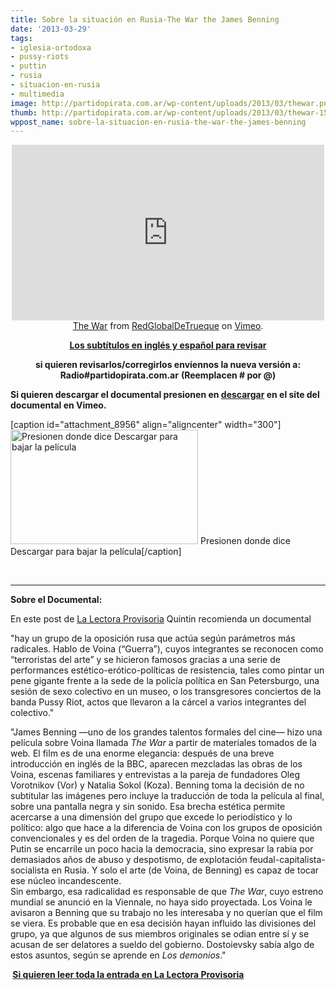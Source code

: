 ```yaml
---
title: Sobre la situación en Rusia-The War the James Benning
date: '2013-03-29'
tags:
- iglesia-ortodoxa
- pussy-riots
- puttin
- rusia
- situacion-en-rusia
- multimedia
image: http://partidopirata.com.ar/wp-content/uploads/2013/03/thewar.png
thumb: http://partidopirata.com.ar/wp-content/uploads/2013/03/thewar-150x150.png
wppost_name: sobre-la-situacion-en-rusia-the-war-the-james-benning
---
```


<center>
<iframe src="http://player.vimeo.com/video/55728375" height="281" width="500" allowfullscreen="" frameborder="0"></iframe></center><center></center><center><a href="http://vimeo.com/55728375">The War</a> from <a href="http://vimeo.com/user14381115">RedGlobalDeTrueque</a> on <a href="http://vimeo.com">Vimeo</a>.</center>
<p style="text-align: center;"><strong><a href="http://www.subdivx.com/X6XMzE3MDQ5X-the-war2012james-benning.html" target="_blank">Los subtítulos en inglés y español para revisar </a> </strong></p>
<p style="text-align: center;"><strong>si quieren revisarlos/corregirlos envíennos la nueva versión a:</strong>
<strong> Radio#partidopirata.com.ar</strong>
<strong> (Reemplacen # por @)</strong></p>
<strong>Si quieren descargar el documental presionen en <a href="https://vimeo.com/55728375" target="_blank">descargar</a> en el site del documental en Vimeo.</strong>

[caption id="attachment_8956" align="aligncenter" width="300"]<a href="http://partidopirata.com.ar/wp-content/uploads/2013/03/thewar.png"><img class="size-medium wp-image-8956" alt="Presionen donde dice Descargar para bajar la película" src="http://partidopirata.com.ar/wp-content/uploads/2013/03/thewar-300x183.png" width="300" height="183" /></a> Presionen donde dice Descargar para bajar la película[/caption]

&nbsp;

<hr />

<strong>Sobre el Documental:</strong>

En este post de <a href="https://lalectoraprovisoria.wordpress.com/2012/11/11/oposicion-y-resistencia/" target="_blank">La Lectora Provisoria</a> Quintin recomienda un documental

"hay un grupo de la oposición rusa que actúa según parámetros más radicales. Hablo de Voina (“Guerra”), cuyos integrantes se reconocen como “terroristas del arte” y se hicieron famosos gracias a una serie de performances estético-erótico-políticas de resistencia, tales como pintar un pene gigante frente a la sede de la policía política en San Petersburgo, una sesión de sexo colectivo en un museo, o los transgresores conciertos de la banda Pussy Riot, actos que llevaron a la cárcel a varios integrantes del colectivo."
<div align="left">"James Benning —uno de los grandes talentos formales del cine— hizo una película sobre Voina llamada <i>The War</i> a partir de materiales tomados de la web<i>.</i> El film es de una enorme elegancia: después de una breve introducción en inglés de la BBC, aparecen mezcladas las obras de los Voina, escenas familiares y entrevistas a la pareja de fundadores Oleg Vorotnikov (Vor) y Natalia Sokol (Koza). Benning toma la decisión de no subtitular las imágenes pero incluye la traducción de toda la película al final, sobre una pantalla negra y sin sonido. Esa brecha estética permite acercarse a una dimensión del grupo que excede lo periodístico y lo político: algo que hace a la diferencia de Voina con los grupos de oposición convencionales y es del orden de la tragedia. Porque Voina no quiere que Putin se encarrile un poco hacia la democracia, sino expresar la rabia por demasiados años de abuso y despotismo, de explotación feudal-capitalista-socialista en Rusia. Y solo el arte (de Voina, de Benning) es capaz de tocar ese núcleo incandescente.</div>
Sin embargo, esa radicalidad es responsable de que <i>The War</i>, cuyo estreno mundial se anunció en la Viennale, no haya sido proyectada. Los Voina le avisaron a Benning que su trabajo no les interesaba y no querían que el film se viera. Es probable que en esa decisión hayan influido las divisiones del grupo, ya que algunos de sus miembros originales se odian entre sí y se acusan de ser delatores a sueldo del gobierno. Dostoievsky sabía algo de estos asuntos, según se aprende en <i>Los demonios</i>."

<b> <a href="https://lalectoraprovisoria.wordpress.com/2012/11/11/oposicion-y-resistencia/" target="_blank">Si quieren leer toda la entrada en La Lectora Provisoria</a></b>
